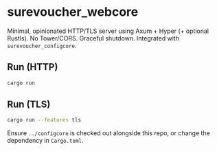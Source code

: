 # surevoucher_webcore

Minimal, opinionated HTTP/TLS server using Axum + Hyper (+ optional Rustls).
No Tower/CORS. Graceful shutdown. Integrated with `surevoucher_configcore`.

## Run (HTTP)
```bash
cargo run
```

## Run (TLS)
```bash
cargo run --features tls
```

Ensure `../configcore` is checked out alongside this repo, or change the dependency in `Cargo.toml`.